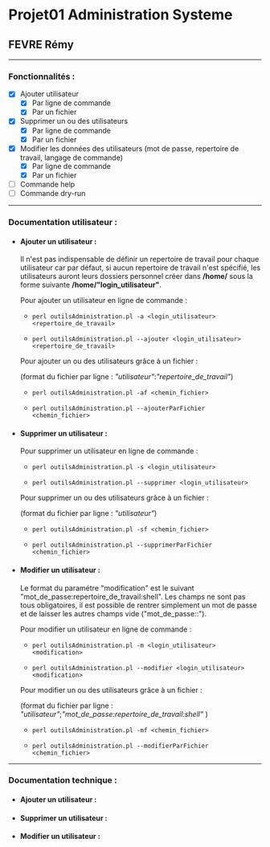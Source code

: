 # Projet01 Administration Systeme
## FEVRE Rémy

---

### Fonctionnalités :

- [x] Ajouter utilisateur
  - [x] Par ligne de commande
  - [x] Par un fichier
- [x] Supprimer un ou des utilisateurs
  - [x] Par ligne de commande
  - [x] Par un fichier
- [x] Modifier les données des utilisateurs (mot de passe, repertoire de travail, langage de commande)
  - [x] Par ligne de commande
  - [x] Par un fichier
- [ ] Commande help
- [ ] Commande dry-run

---

### Documentation utilisateur :

- #### Ajouter un utilisateur :

  Il n'est pas indispensable de définir un repertoire de travail pour chaque utilisateur car par défaut, si aucun repertoire de travail n'est spécifié, les utilisateurs auront leurs dossiers personnel créer dans **/home/** sous la forme suivante **/home/"login_utilisateur"**.

  Pour ajouter un utilisateur en ligne de commande :

    - `perl outilsAdministration.pl -a <login_utilisateur> <repertoire_de_travail>`

    - `perl outilsAdministration.pl --ajouter <login_utilisateur> <repertoire_de_travail>`

  Pour ajouter un ou des utilisateurs grâce à un fichier :

  (format du fichier par ligne : *"utilisateur"*:*"repertoire_de_travail"*)

    - `perl outilsAdministration.pl -af <chemin_fichier>`

    - `perl outilsAdministration.pl --ajouterParFichier <chemin_fichier>`

- #### Supprimer un utilisateur :

  Pour supprimer un utilisateur en ligne de commande :

    - `perl outilsAdministration.pl -s <login_utilisateur>`

    - `perl outilsAdministration.pl --supprimer <login_utilisateur>`

  Pour supprimer un ou des utilisateurs grâce à un fichier :

  (format du fichier par ligne : *"utilisateur"*)

    - `perl outilsAdministration.pl -sf <chemin_fichier>`

    - `perl outilsAdministration.pl --supprimerParFichier <chemin_fichier>`

- #### Modifier un utilisateur :

  Le format du paramétre "modification" est le suivant "mot_de_passe:repertoire_de_travail:shell". Les champs ne sont pas tous obligatoires, il est possible de rentrer simplement un mot de passe et de laisser les autres champs vide ("mot_de_passe::").

  Pour modifier un utilisateur en ligne de commande :

    - `perl outilsAdministration.pl -m <login_utilisateur> <modification>`

    - `perl outilsAdministration.pl --modifier <login_utilisateur> <modification>`

  Pour modifier un ou des utilisateurs grâce à un fichier :

  (format du fichier par ligne : *"utilisateur"*;*"mot_de_passe:repertoire_de_travail:shell"* )

    - `perl outilsAdministration.pl -mf <chemin_fichier>`

    - `perl outilsAdministration.pl --modifierParFichier <chemin_fichier>`

---

### Documentation technique :

- #### Ajouter un utilisateur :

- #### Supprimer un utilisateur :

- #### Modifier un utilisateur :
